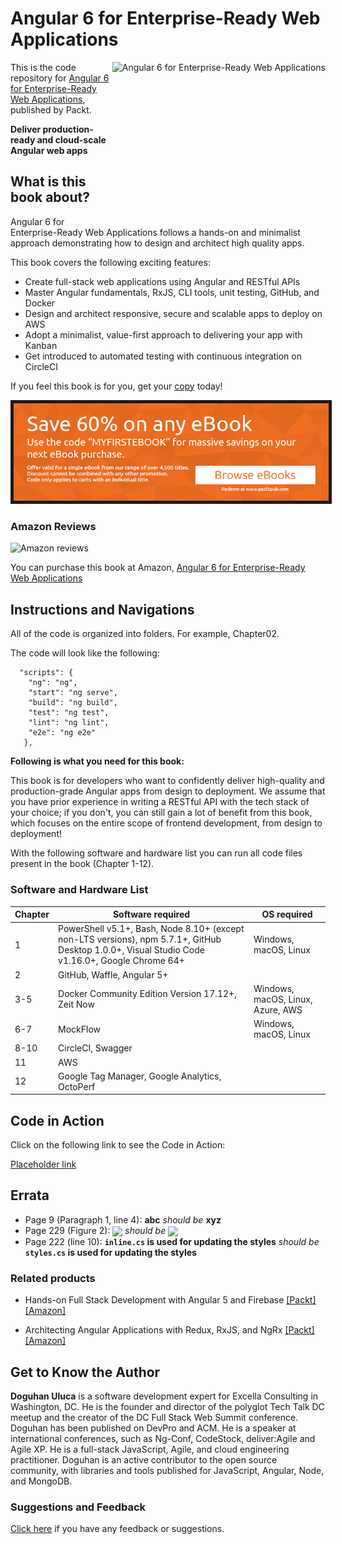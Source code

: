 # Angular 6 for Enterprise-Ready Web Applications

<a href="https://www.packtpub.com/web-development/angular-6-enterprise-ready-web-applications?utm_source=github&utm_medium=repository&utm_campaign=9781786462909"><img src="https://www.packtpub.com/media/catalog/product/cache/e4d64343b1bc593f1c5348fe05efa4a6/b/0/b05684_cover.png" alt="Angular 6 for Enterprise-Ready Web Applications" height="256px" align="right"></a>

This is the code repository for [Angular 6 for Enterprise-Ready Web Applications](https://www.packtpub.com/web-development/angular-6-enterprise-ready-web-applications?utm_source=github&utm_medium=repository&utm_campaign=9781786462909), published by Packt.

**Deliver production-ready and cloud-scale Angular web apps**

## What is this book about?
Angular 6 for Enterprise-Ready Web Applications follows a hands-on and minimalist approach demonstrating how to design and architect high quality apps.

This book covers the following exciting features:
* Create full-stack web applications using Angular and RESTful APIs 
* Master Angular fundamentals, RxJS, CLI tools, unit testing, GitHub, and Docker 
* Design and architect responsive, secure and scalable apps to deploy on AWS
* Adopt a minimalist, value-first approach to delivering your app with Kanban
* Get introduced to automated testing with continuous integration on CircleCI 

If you feel this book is for you, get your [copy](https://www.amazon.com/dp/1786462907) today!

<a href="https://www.packtpub.com/?utm_source=github&utm_medium=banner&utm_campaign=GitHubBanner"><img src="https://raw.githubusercontent.com/PacktPublishing/GitHub/master/GitHub.png" 
alt="https://www.packtpub.com/" border="5" /></a>

### Amazon Reviews

![Amazon reviews](https://github.com/techsachinkumar/test-repo/blob/master/Amazon.png)

You can purchase this book at Amazon, [Angular 6 for Enterprise-Ready Web Applications](https://www.amazon.com/dp/1786462907)

## Instructions and Navigations
All of the code is organized into folders. For example, Chapter02.

The code will look like the following:
```
  "scripts": {
    "ng": "ng",
    "start": "ng serve",
    "build": "ng build",
    "test": "ng test",
    "lint": "ng lint",
    "e2e": "ng e2e"
   },
```

**Following is what you need for this book:**

This book is for developers who want to confidently deliver high-quality and production-grade Angular apps from design to deployment. We assume that you have prior experience in writing a RESTful API with the tech stack of your choice; if you don't, you can still gain a lot of benefit from this book, which focuses on the entire scope of frontend development, from design to deployment!

With the following software and hardware list you can run all code files present in the book (Chapter 1-12).

### Software and Hardware List

| Chapter  | Software required                   | OS required                        |
| -------- | ------------------------------------| -----------------------------------|
| 1        | PowerShell v5.1+, Bash, Node 8.10+ (except non-LTS versions), npm 5.7.1+, GitHub Desktop 1.0.0+, Visual Studio Code v1.16.0+, Google Chrome 64+                     | Windows, macOS, Linux |
| 2        | GitHub, Waffle, Angular 5+            | |
| 3-5        | Docker Community Edition Version 17.12+, Zeit Now            | Windows, macOS, Linux, Azure, AWS |
| 6-7        | MockFlow          | Windows, macOS, Linux |
| 8-10        | CircleCI, Swagger           |   |
| 11        | AWS            |  |
| 12      | Google Tag Manager, Google Analytics, OctoPerf         |  |

## Code in Action

Click on the following link to see the Code in Action:

[Placeholder link](www.youtube.com)


## Errata
* Page 9 (Paragraph 1, line 4): **abc** _should be_ **xyz**
* Page 229 (Figure 2): 
<img src="https://www.packtpub.com/media/catalog/product/cache/e4d64343b1bc593f1c5348fe05efa4a6/b/0/b05684_cover.png" height="256px" align="center"> _should be_ <img src="https://www.packtpub.com/media/catalog/product/cache/e4d64343b1bc593f1c5348fe05efa4a6/9/7/9781789136364-original.png" height="256px" align="center">
* Page 222 (line 10): **`inline.cs` is used for updating the styles** _should be_ **`styles.cs` is used for updating the styles**

### Related products <Other books you may enjoy>
* Hands-on Full Stack Development with Angular 5 and Firebase [[Packt]](https://www.packtpub.com/application-development/hands-full-stack-development-angular-5-and-firebase?utm_source=github&utm_medium=repository&utm_campaign=9781788298735) [[Amazon]](https://www.amazon.com/dp/178829873X)

* Architecting Angular Applications with Redux, RxJS, and NgRx [[Packt]](https://www.packtpub.com/web-development/architecting-angular-applications-redux?utm_source=github&utm_medium=repository&utm_campaign=9781787122406) [[Amazon]](https://www.amazon.com/dp/1787122409)

## Get to Know the Author
**Doguhan Uluca** is a software development expert for Excella Consulting in Washington, DC. He is the founder and director of the polyglot Tech Talk DC meetup and the creator of the DC Full Stack Web Summit conference. Doguhan has been published on DevPro and ACM. He is a speaker at international conferences, such as Ng-Conf, CodeStock, deliver:Agile and Agile XP. He is a full-stack JavaScript, Agile, and cloud engineering practitioner. Doguhan is an active contributor to the open source community, with libraries and tools published for JavaScript, Angular, Node, and MongoDB.

### Suggestions and Feedback
[Click here](https://docs.google.com/forms/d/e/1FAIpQLSdy7dATC6QmEL81FIUuymZ0Wy9vH1jHkvpY57OiMeKGqib_Ow/viewform) if you have any feedback or suggestions.
